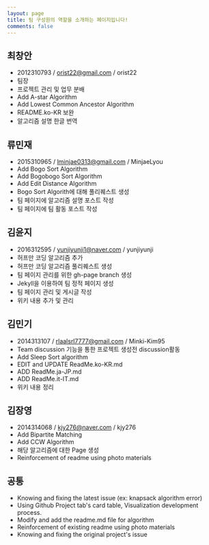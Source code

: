 ```yaml
---
layout: page
title: 팀 구성원의 역할을 소개하는 페이지입니다!
comments: false
---
```



## 최창안
- 2012310793 / orist22@gmail.com / orist22
- 팀장
- 프로젝트 관리 및 업무 분배
- Add A-star Algorithm
- Add Lowest Common Ancestor Algorithm
- README.ko-KR 보완
- 알고리즘 설명 한글 번역

## 류민재
- 2015310965 / lminjae0313@gmail.com / MinjaeLyou
- Add Bogo Sort Algorithm
- Add Bogobogo Sort Algorithm
- Add Edit Distance Algorithm
- Bogo Sort Algorith에 대해 풀리퀘스트 생성
- 팀 페이지에 알고리즘 설명 포스트 작성
- 팀 페이지에 팀 활동 포스트 작성

## 김윤지
- 2016312595 / yunjiyunji1@naver.com / yunjiyunji
- 허프만 코딩 알고리즘 추가
- 허프만 코딩 알고리즘 풀리퀘스트 생성
- 팀 페이지 관리를 위한 gh-page branch 생성
- Jekyll을 이용하여 팀 정적 페이지 생성
- 팀 페이지 관리 및 게시글 작성
- 위키 내용 추가 및 관리

## 김민기
- 2014313107 / rlaalsrl7777@gmail.com / Minki-Kim95
- Team discussion 기능을 통한 프로젝트 생성전 discussion활동
- Add Sleep Sort algorithm
- EDIT and UPDATE ReadMe.ko-KR.md
- ADD ReadMe.ja-JP.md
- ADD ReadMe.it-IT.md
- 위키 내용 정리

## 김장영
- 2014314068 / kjy276@naver.com / kjy276
- Add Bipartite Matching
- Add CCW Algorithm
- 해당 알고리즘에 대한 Page 생성
- Reinforcement of readme using photo materials

## 공통
- Knowing and fixing the latest issue (ex: knapsack algorithm error) 
- Using Github Project tab's card table, Visualization development process.
- Modify and add the readme.md file for algorithm
- Reinforcement of existing readme using photo materials
- Knowing and fixing the original project's issue
